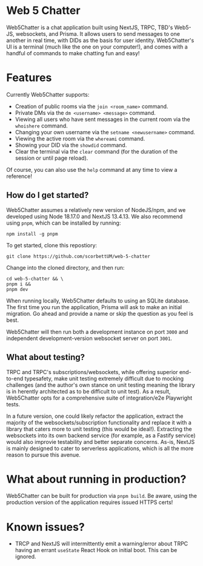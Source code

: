 # Web 5 Chatter

Web5Chatter is a chat application built using NextJS, TRPC, TBD's Web5-JS, websockets, and Prisma. It allows users to send messages to one another in real time, with DIDs as the basis for user identity. Web5Chatter's UI is a terminal (much like the one on your computer!), and comes with a handful of commands to make chatting fun and easy!


# Features

Currently Web5Chatter supports:
- Creation of public rooms via the `join <room_name>` command.
- Private DMs via the `dm <username> <message>` command.
- Viewing all users who have sent messages in the current room via the `whoishere` command.
- Changing your own username via the `setname <newusername>` command.
- Viewing the active room via the `whereami` command.
- Showing your DID via the `showdid` command.
- Clear the terminal via the `clear` command (for the duration of the session or until page reload).

Of course, you can also use the `help` command at any time to view a reference!


## How do I get started?

Web5Chatter assumes a relatively new version of NodeJS/npm, and we developed using Node 18.17.0 and NextJS 13.4.13. We also recommend using `pnpm`, which can be installed by running:

```
npm install -g pnpm
```

To get started, clone this repostiory:

```
git clone https://github.com/scorbettUM/web-5-chatter
```

Change into the cloned directory, and then run:

```
cd web-5-chatter && \
pnpm i && 
pnpm dev
```

When running locally, Web5Chatter defaults to using an SQLite database. The first time you run the application, Prisma will ask to make an initial migration. Go ahead and provide a name or skip the question as you feel is best.

Web5Chatter will then run both a development instance on port `3000` and independent development-version websocket server on port `3001`.


## What about testing?

TRPC and TRPC's subscriptions/websockets, while offering superior end-to-end typesafety, make unit testing extremely difficult due to mocking challenges (and the author's own stance on unit testing meaning the library is in herently architected as to be difficult to unit test). As a result, Web5Chatter opts for a comprehensive suite of integration/e2e Playwright tests.

In a future version, one could likely refactor the application, extract the majority of the websockets/subscription functionality and replace it with a library that caters more to unit testing (this would be ideal!). Extracting the websockets into its own backend service (for example, as a Fastify service) would also improvie testability and better separate concerns. As-is, NextJS is mainly designed to cater to serverless applications, which is all the more reason to pursue this avenue.


# What about running in production?

Web5Chatter can be built for production via `pnpm build`. Be aware, using the production version of the application requires issued HTTPS certs!


# Known issues?

- TRCP and NextJS will intermittently emit a warning/error about TRPC having an errant `useState` React Hook on initial boot. This can be ignored.